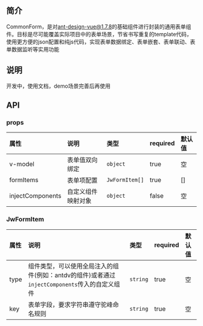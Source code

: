 ## 简介

CommonForm，是对[ant-design-vue@1.7.8](https://1x.antdv.com/docs/vue/introduce-cn/)的基础组件进行封装的通用表单组件。目标是尽可能覆盖实际项目中的表单场景，节省书写重复的template代码，使用更方便的json配置和纯js代码，实现表单数据绑定、表单嵌套、表单联动、表单数据监听等实用功能

## 说明

开发中，使用文档，demo场景完善后再使用

##  API

### props

| 属性        | 说明        | 类型     | required | 默认值   |
| :---------- | :---------- | :------- | :------- | :---------- |
| v-model | 表单值双向绑定 | `object` | true    | 空 |
| formItems | 表单项配置  | `JwFormItem[]` | true | [] |
| injectComponents | 自定义组件映射对象 | `object`|false|空|

### JwFormItem

| 属性        | 说明        | 类型     | required | 默认值   |
| :---------- | :---------- | :------- | :------- | :---------- |
| type        | 组件类型，可以使用全局注入的组件(例如：antdv的组件)或者通过`injectComponents`传入的自定义组件 | `string` | true   |空|
| key   | 表单字段，要求字符串遵守驼峰命名规则  | `string` | true | 空 |


